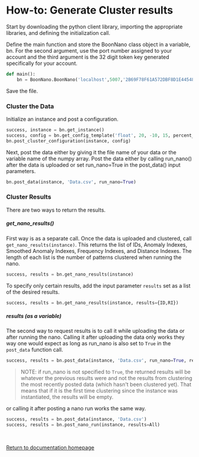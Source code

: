 # How-to: Generate Cluster results

Start by downloading the python client library, importing the appropriate libraries, and defining the initialization call.

Define the main function and store the BoonNano class object in a variable, bn. For the second argument, use the port number assigned to your account and the third argument is the 32 digit token key generated specifically for your account.
```python
def main():
    bn = BoonNano.BoonNano('localhost',5007,'2B69F78F61A572DBF8D1E44548B48')
```

Save the file.

### Cluster the Data
Initialize an instance and post a configuration.
```python
success, instance = bn.get_instance()
success, config = bn.get_config_template('float', 20, -10, 15, percent_variation=0.037)
bn.post_cluster_configuration(instance, config)
```

Next, post the data either by giving it the file name of your data or the variable name of the numpy array. Post the data either by calling run_nano() after the data is uploaded or set run_nano=True in the post_data() input parameters.
```python
bn.post_data(instance, 'Data.csv', run_nano=True)
```

### Cluster Results
There are two ways to return the results.

##### get_nano_results()
First way is as a separate call.
Once the data is uploaded and clustered, call `get_nano_results(instance)`.
This returns the list of IDs, Anomaly Indexes, Smoothed Anomaly Indexes, Frequency Indexes, and Distance Indexes. The length of each list is the number of patterns clustered when running the nano.
```python
success, results = bn.get_nano_results(instance)
```
To specify only certain results, add the input parameter `results` set as a list of the desired results.
```python
success, results = bn.get_nano_results(instance, results={ID,RI})
```

##### results (as a variable)
The second way to request results is to call it while uploading the data or after running the nano. Calling it after uploading the data only works they way one would expect as long as run_nano is also set to `True` in the `post_data` function call.
```python
success, results = bn.post_data(instance, 'Data.csv', run_nano=True, results=All)
```
>NOTE: if run_nano is not specified to `True`, the returned results will be whatever the previous results were and not the results from clustering the most recently posted data (which hasn't been clustered yet). That means that if it is the first time clustering since the instance was instantiated, the results will be empty.

or calling it after posting a nano run works the same way.
```python
success, results = bn.post_data(instance, 'Data.csv')
success, results = bn.post_nano_run(instance, results=All)
```

<br/>

[Return to documentation homepage](../Python_Landing_Page.md)
